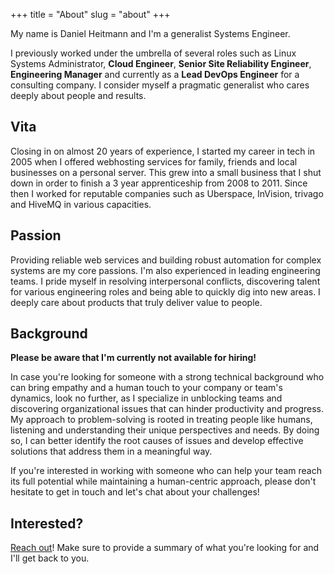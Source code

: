 +++
title = "About"
slug = "about"
+++

My name is Daniel Heitmann and I'm a generalist Systems Engineer.

I previously worked under the umbrella of several roles such as Linux Systems Administrator, **Cloud Engineer**, **Senior Site Reliability Engineer**, **Engineering Manager** and currently as a **Lead DevOps Engineer** for a consulting company. I consider myself a pragmatic generalist who cares deeply about people and results.

## Vita
Closing in on almost 20 years of experience, I started my career in tech in 2005 when I offered webhosting services for family, friends and local businesses on a personal server. This grew into a small business that I shut down in order to finish a 3 year apprenticeship from 2008 to 2011. Since then I worked for reputable companies such as Uberspace, InVision, trivago and HiveMQ in various capacities.

## Passion
Providing reliable web services and building robust automation for complex systems are my core passions. I'm also experienced in leading engineering teams. I pride myself in resolving interpersonal conflicts, discovering talent for various engineering roles and being able to quickly dig into new areas. I deeply care about products that truly deliver value to people.

## Background

**Please be aware that I'm currently not available for hiring!**

In case you're looking for someone with a strong technical background who can bring empathy and a human touch to your company or team's dynamics, look no further, as I specialize in unblocking teams and discovering organizational issues that can hinder productivity and progress. My approach to problem-solving is rooted in treating people like humans, listening and understanding their unique perspectives and needs. By doing so, I can better identify the root causes of issues and develop effective solutions that address them in a meaningful way.

If you're interested in working with someone who can help your team reach its full potential while maintaining a human-centric approach, please don't hesitate to get in touch and let's chat about your challenges!

## Interested?

[Reach out](/contact)! Make sure to provide a summary of what you're looking for and I'll get back to you.
